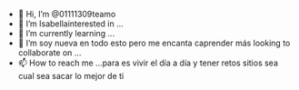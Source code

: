 - 👋 Hi, I’m @01111309teamo
- 👀 I’m Isabellainterested in ...
- 🌱 I’m currently learning ...
- 💞️ I’m soy nueva en todo esto pero me encanta caprender más looking to collaborate on ...
- 📫 How to reach me ...para es vivir el día a día y tener retos sitios sea cual sea sacar lo mejor de ti

<!---
01111309teamo/01111309teamo is a ✨ special ✨ repository because its `README.md` (this file) appears on your GitHub profile.
You can click the Preview link to take a look at your changes.
--->

